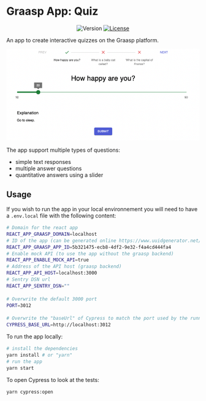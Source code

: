 # Graasp App: Quiz

<div align="center">
<img src="https://img.shields.io/github/package-json/v/graasp/graasp-app-quiz?color=17b558" alt="Version"/>
<a href="https://choosealicense.com/licenses/agpl-3.0/#"><img src="https://img.shields.io/github/license/graasp/graasp-app-quiz?color=00bfff" alt="License"/></a>
</div>

An app to create interactive quizzes on the Graasp platform.

![App Screenshots](docs/slider.png)

The app support multiple types of questions:

- simple text responses
- multiple answer questions
- quantitative answers using a slider

## Usage

If you wish to run the app in your local environnement you will need to have a `.env.local` file with the following content:

```sh
# Domain for the react app
REACT_APP_GRAASP_DOMAIN=localhost
# ID of the app (can be generated online https://www.uuidgenerator.net/version4)
REACT_APP_GRAASP_APP_ID=5b321475-ecb8-4df2-9e32-f4a4cd444fa4
# Enable mock API (to use the app without the graasp backend)
REACT_APP_ENABLE_MOCK_API=true
# Address of the API host (graasp backend)
REACT_APP_API_HOST=localhost:3000
# Sentry DSN url
REACT_APP_SENTRY_DSN=""

# Overwrite the default 3000 port
PORT=3012

# Overwrite the "baseUrl" of Cypress to match the port used by the running local app
CYPRESS_BASE_URL=http://localhost:3012
```

To run the app locally:

```bash
# install the dependencies
yarn install # or "yarn"
# run the app
yarn start
```

To open Cypress to look at the tests:

```bash
yarn cypress:open
```
